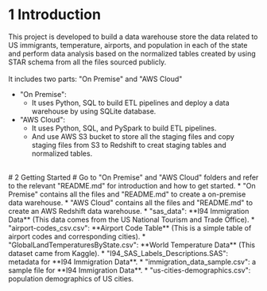 # 1 Introduction #
This project is developed to build a data warehouse store the data related to US immigrants, temperature, airports, and population in each of the state and perform data analysis based on the normalized tables created by using STAR schema from all the files sourced publicly.   
<br >
It includes two parts: "On Premise" and "AWS Cloud" 
* "On Premise":
    * It uses Python, SQL to build ETL pipelines and deploy a data warehouse by using SQLite database.
* "AWS Cloud":
    * It uses Python, SQL, and PySpark to build ETL pipelines. 
    * And use AWS S3 bucket to store all the staging files and copy staging files from S3 to Redshift to creat staging tables and normalized tables.
<br >
# 2 Getting Started #
Go to "On Premise" and "AWS Cloud" folders and refer to the relevant "README.md" for introduction and how to get started. 
* "On Premise" contains all the files and "README.md" to create a on-premise data warehouse.
* "AWS Cloud" contains all the files and "README.md" to create an AWS Redshift data warehouse.
* "sas_data":  **I94 Immigration Data** (This data comes from the US National Tourism and Trade Office). 
* "airport-codes_csv.csv": **Airport Code Table** (This is a simple table of airport codes and corresponding cities).
* "GlobalLandTemperaturesByState.csv": **World Temperature Data** (This dataset came from Kaggle).
* "I94_SAS_Labels_Descriptions.SAS": metadata for **I94 Immigration Data**.
* "immigration_data_sample.csv": a sample file for **I94 Immigration Data**.
* "us-cities-demographics.csv": population demographics of US cities.
